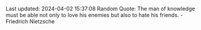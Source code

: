 Last updated: 2024-04-02 15:37:08
Random Quote: The man of knowledge must be able not only to love his enemies but also to hate his friends. - Friedrich Nietzsche